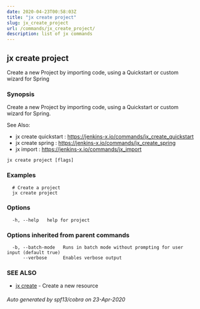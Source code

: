 ```yaml
---
date: 2020-04-23T00:58:03Z
title: "jx create project"
slug: jx_create_project
url: /commands/jx_create_project/
description: list of jx commands
---
```

## jx create project

Create a new Project by importing code, using a Quickstart or custom wizard for Spring

### Synopsis

Create a new Project by importing code, using a Quickstart or custom wizard for Spring.
  
See Also: 

  * jx create quickstart : https://jenkins-x.io/commands/jx_create_quickstart  
  * jx create spring : https://jenkins-x.io/commands/jx_create_spring  
  * jx import : https://jenkins-x.io/commands/jx_import

```
jx create project [flags]
```

### Examples

```
  # Create a project
  jx create project
```

### Options

```
  -h, --help   help for project
```

### Options inherited from parent commands

```
  -b, --batch-mode   Runs in batch mode without prompting for user input (default true)
      --verbose      Enables verbose output
```

### SEE ALSO

* [jx create](/commands/jx_create/)	 - Create a new resource

###### Auto generated by spf13/cobra on 23-Apr-2020
